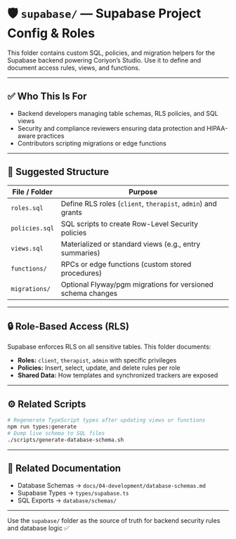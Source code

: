 # 🛡️ `supabase/` — Supabase Project Config & Roles

This folder contains custom SQL, policies, and migration helpers for the Supabase backend powering Coriyon’s Studio. Use it to define and document access rules, views, and functions.

---

## ✅ Who This Is For

* Backend developers managing table schemas, RLS policies, and SQL views
* Security and compliance reviewers ensuring data protection and HIPAA-aware practices
* Contributors scripting migrations or edge functions

---

## 📂 Suggested Structure

| File / Folder  | Purpose                                                      |
| -------------- | ------------------------------------------------------------ |
| `roles.sql`    | Define RLS roles (`client`, `therapist`, `admin`) and grants |
| `policies.sql` | SQL scripts to create Row-Level Security policies            |
| `views.sql`    | Materialized or standard views (e.g., entry summaries)       |
| `functions/`   | RPCs or edge functions (custom stored procedures)            |
| `migrations/`  | Optional Flyway/pgm migrations for versioned schema changes  |

---

## 🔒 Role-Based Access (RLS)

Supabase enforces RLS on all sensitive tables. This folder documents:

* **Roles:** `client`, `therapist`, `admin` with specific privileges
* **Policies:** Insert, select, update, and delete rules per role
* **Shared Data:** How templates and synchronized trackers are exposed

---

## ⚙️ Related Scripts

```bash
# Regenerate TypeScript types after updating views or functions
npm run types:generate
# Dump live schema to SQL files
./scripts/generate-database-schema.sh
```

---

## 📌 Related Documentation

* Database Schemas → `docs/04-development/database-schemas.md`
* Supabase Types → `types/supabase.ts`
* SQL Exports → `database/schemas/`

---

Use the `supabase/` folder as the source of truth for backend security rules and database logic ✅
